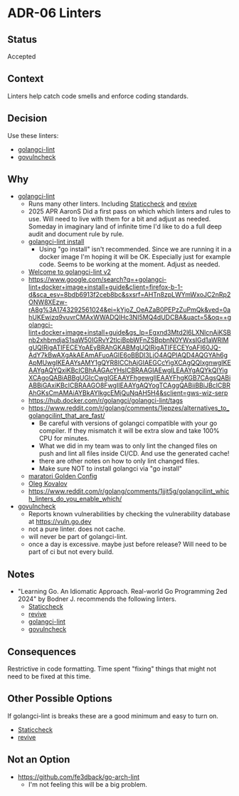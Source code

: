 # ADR-06 Linters  

## Status

Accepted

## Context

Linters help catch code smells and enforce coding standards.

## Decision

Use these linters:
- [golangci-lint](https://golangci-lint.run/)
- [govulncheck](https://pkg.go.dev/golang.org/x/vuln/cmd/govulncheck) 

## Why
- [golangci-lint](https://golangci-lint.run/)
    - Runs many other linters. Including [Staticcheck](https://staticcheck.dev/) and [revive](https://revive.run/)
    - 2025 APR AaronS Did a first pass on which which linters and rules to use. Will need to live with them for a bit
      and adjust as needed. Someday in imaginary land of infinite time I'd like to do a full deep audit and document rule by rule.
    - [golangci-lint install](https://golangci-lint.run/welcome/install/)
      - Using "go install" isn't recommended. Since we are running it in a docker image I'm hoping it will
        be OK. Especially just for example code. Seems to be working at the moment. Adjust as needed.
    - [Welcome to golangci-lint v2](https://ldez.github.io/blog/2025/03/23/golangci-lint-v2/)
    - https://www.google.com/search?q=+golangci-lint+docker+image+install+guide&client=firefox-b-1-d&sca_esv=8bdb6913f2ceb8bc&sxsrf=AHTn8zpLWYmWxoJC2nRp2ONW8XEzw-rA8g%3A1743292561024&ei=kYjoZ_OeAZaB0PEPzZuPmQk&ved=0ahUKEwizq9vuvrCMAxWWADQIHc3NI5MQ4dUDCBA&uact=5&oq=+golangci-lint+docker+image+install+guide&gs_lp=Egxnd3Mtd2l6LXNlcnAiKSBnb2xhbmdjaS1saW50IGRvY2tlciBpbWFnZSBpbnN0YWxsIGd1aWRlMgUQIRigATIFECEYoAEyBRAhGKABMgUQIRigATIFECEYoAFI60JQ-AdY7kBwAXgAkAEAmAFuoAGIE6oBBDI3LjO4AQPIAQD4AQGYAh6gApMUwgIKEAAYsAMY1gQYR8ICChAjGIAEGCcYigXCAgQQIxgnwgIKEAAYgAQYQxiKBcICBhAAGAcYHsICBRAAGIAEwgILEAAYgAQYkQIYigXCAgoQABiABBgUGIcCwgIGEAAYFhgewgIIEAAYFhgKGB7CAgsQABiABBiGAxiKBcICBRAAGO8FwgIIEAAYgAQYogTCAggQABiiBBiJBcICBRAhGKsCmAMAiAYBkAYIkgcEMjQuNqAH5H4&sclient=gws-wiz-serp
    - https://hub.docker.com/r/golangci/golangci-lint/tags
    - https://www.reddit.com/r/golang/comments/1jepzes/alternatives_to_golangcilint_that_are_fast/
        - Be careful with versions of golangci compatible with your go compiler. If they mismatch it will be extra slow and take 100% CPU for minutes. 
        - What we did in my team was to only lint the changed files on push and lint all files inside CI/CD. And use the generated cache! 
        - there are other notes on how to only lint changed files.
        - Make sure NOT to install golangci via "go install"
    - [maratori Golden Config](https://gist.github.com/maratori/47a4d00457a92aa426dbd48a18776322)
    - [Oleg Kovalov](https://olegk.dev/go-linters-configuration-the-right-version)
    - https://www.reddit.com/r/golang/comments/1jjit5g/golangcilint_which_linters_do_you_enable_which/
- [govulncheck](https://pkg.go.dev/golang.org/x/vuln/cmd/govulncheck) 
  - Reports known vulnerabilities by checking the vulnerability database at https://vuln.go.dev
  - not a pure linter.  does not cache.
  - will never be part of golangci-lint. 
  - once a day is excessive. maybe just before release? Will need to be part of ci but not every build.

## Notes

- "Learning Go. An Idiomatic Approach. Real-world Go Programming 2ed 2024" by Bodner J. recommends the following linters.
  - [Staticcheck](https://staticcheck.dev/)
  - [revive](https://revive.run/)
  - [golangci-lint](https://golangci-lint.run/)
  - [govulncheck](https://pkg.go.dev/golang.org/x/vuln/cmd/govulncheck)

## Consequences

Restrictive in code formatting. Time spent "fixing" things that might not need to be fixed at this time.

## Other Possible Options

If golangci-lint is breaks these are a good minimum and easy to turn on.
- [Staticcheck](https://staticcheck.dev/)
- [revive](https://revive.run/)

## Not an Option

- https://github.com/fe3dback/go-arch-lint
  - I'm not feeling this will be a big problem. 
